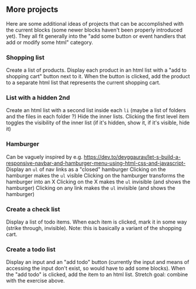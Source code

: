 ## More projects 

Here are some additional ideas of projects that can be accomplished with the current blocks (some newer blocks haven't been properly introduced yet). They all fit generally into the "add some button or event handlers that add or modify some html" category.

### Shopping list

Create a list of products.
Display each product in an html list with a "add to shopping cart" button next to it.
When the button is clicked, add the product to a separate html list that represents the current shopping cart.

### List with a hidden 2nd

Create an html list with a second list inside each `li` (maybe a list of folders and the files in each folder ?)
Hide the inner lists.
Clicking the first level item toggles the visibility of the inner list (if it's hidden, show it, if it's visible, hide it)

### Hamburger

Can be vaguely inspired by e.g. https://dev.to/devggaurav/let-s-build-a-responsive-navbar-and-hamburger-menu-using-html-css-and-javascript-
Display an `ul` of nav links as a "closed" hamburger
Clicking on the hamburger makes the `ul` visible
Clicking on the hamburger transforms the hamburger into an X
Clicking on the X makes the `ul` invisible (and shows the hamburger)
Clicking on any link makes the `ul` invisible (and shows the hamburger)

### Create a check list

Display a list of todo items.
When each item is clicked, mark it in some way (strike through, invisible).
Note: this is basically a variant of the shopping cart.

### Create a todo list

Display an input and an "add todo" button (currently the input and means of accessing the input don't exist, so would have to add some blocks).
When the "add todo" is clicked, add the item to an html list.
Stretch goal: combine with the exercise above.